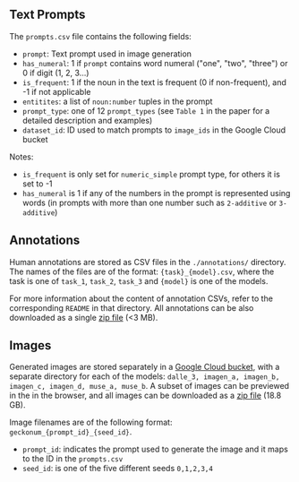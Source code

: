 ## Text Prompts

The `prompts.csv` file contains the following fields:

* `prompt`: Text prompt used in image generation
* `has_numeral`: 1 if `prompt` contains word numeral ("one", "two", "three") or 0 if digit (1, 2, 3...)
* `is_frequent`: 1 if the noun in the text is frequent (0 if non-frequent), and -1 if not applicable
* `entitites`: a list of `noun:number` tuples in the prompt
* `prompt_type`: one of 12 `prompt_types` (see `Table 1` in the paper for a detailed description and examples)
* `dataset_id`: ID used to match prompts to `image_ids` in the Google Cloud bucket

Notes:

* `is_frequent` is only set for `numeric_simple` prompt type, for others it is set to -1
* `has_numeral` is 1 if any of the numbers in the prompt is represented using words  (in prompts with more than one number such as `2-additive` or `3-additive`)


## Annotations
Human annotations are stored as CSV files in the `./annotations/` directory. The names of the files are of the format: `{task}_{model}.csv`, where the task is one of `task_1`, `task_2`, `task_3` and `{model}` is one of the models.

For more information about the content of annotation CSVs, refer to the corresponding `README` in that directory. All annotations can be also downloaded as a single [zip file](./annotations/geckonum_annotations.zip) (<3 MB).

## Images
Generated images are stored separately in a <a href="https://storage.googleapis.com/geckonum_t2i_benchmark/index.html" target="_blank">Google Cloud bucket</a>, with a separate directory for each of the models: `dalle_3, imagen_a, imagen_b, imagen_c, imagen_d, muse_a, muse_b`.
A subset of images can be previewed in the in the browser, and all images can be downloaded as a [zip file](https://storage.googleapis.com/geckonum_t2i_benchmark/geckonum.zip) (18.8 GB).

Image filenames are of the following format: `geckonum_{prompt_id}_{seed_id}`.

* `prompt_id`: indicates the prompt used to generate the image and it maps to the ID in the `prompts.csv`
* `seed_id`: is one of the five different seeds `0,1,2,3,4`